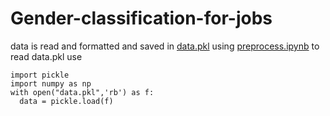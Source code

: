 # Gender-classification-for-jobs

data is read and formatted and saved in [data.pkl](data.pkl) using [preprocess.ipynb](preprocess.ipynb)
to read data.pkl use
```
import pickle
import numpy as np
with open("data.pkl",'rb') as f:
  data = pickle.load(f)
```
